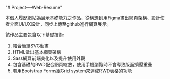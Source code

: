 "# Project---Web-Resume" 

本個人履歷網站為展示基礎能力之作品，從構想到用Figma畫出網頁架構、設計使者介面UI/UX設計，同步上傳至github進行網頁展示。

該作品主要包含以下基礎技術:
1. 結合簡單SVG動畫
2. HTML做出基本網頁架構
3. Sass網頁前端美化以及提升使用外觀
4. 包含基礎的RWD配合網頁縮放，使用手機瀏覽時不會導致版面擠壓重疊
5. 套用Bootstrap Forms跟Grid system來達成RWD表格的功能
